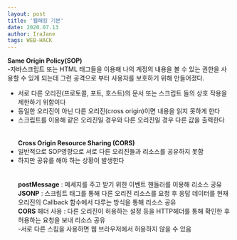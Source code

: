 ```yaml
---
layout: post
title: '웹해킹 기본'
date: 2020.07.13
author: IraJane
tags: WEB-HACK
---
```

<b>Same Origin Policy(SOP)</b><br>
-자바스크립트 또는 HTML 태그들을 이용해 나의 계정의 내용을 볼 수 있는 권한을 사용할 수 있게 되는데 그런 공격으로 부터 사용자를 보호하기 위해 만들어졌다.<br>
- 서로 다른 오리진(프로토콜, 포트, 호스트)의 문서 또는 스크립트 들의 상호 작용을 제한하기 위함이다 <br>
- 동일한 오리진이 아닌 다른 오리진(cross origin)이면 내용을 읽지 못하게 한다<br>
- 스크립트를 이용해 같은 오리진일 경우와 다른 오리진일 경우 다른 값을 출력한다 <br>
<br><br>
<b>Cross Origin Resource Sharing (CORS)</b><br>
- 일반적으로 SOP영향으로 서로 다른 오리진들과 리소스를 공유하지 못함<br>
- 하지만 공유를 해야 하는 상황이 발생한다 <br>
<br><br>
<b>postMessage</b> : 메세지를 주고 받기 위한 이벤트 핸들러를 이용해 리소스 공유<br>
<b>JSONP</b> : 스크립트 태그를 통해 다른 오리진 리소스를 요청 후 응답 데이터를 현재 오리진의 Callback 함수에서 다루는 방식을 통해 리소스 공유<br>
<b>CORS</b> 헤더 사용 : 다른 오리진이 허용하는 설정 등을 HTTP헤더를 통해 확인한 후 허용하는 요청을 보내 리소스 공유 <br>
          -서로 다른 스킴을 사용하면 웹 브라우저에서 허용하지 않을 수 있음 <br>


<br><br><br><br><br><br>


